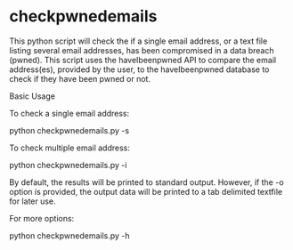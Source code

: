 # checkpwnedemails
This python script will check the if a single email address, or a text file listing several email addresses, has been compromised in a data breach (pwned).  This script uses the haveIbeenpwned API to compare the email address(es), provided by the user, to the haveIbeenpwned database to check if they have been pwned or not.

Basic Usage

To check a single email address:

python checkpwnedemails.py -s <email address>

To check multiple email address:

python checkpwnedemails.py -i <text file listing email addresses>

By default, the results will be printed to standard output.  However, if the -o option is provided, the output data will be printed to a tab delimited textfile for later use.

For more options:

python checkpwnedemails.py -h
